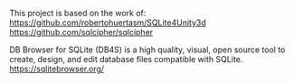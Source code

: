 This project is based on the work of:  
https://github.com/robertohuertasm/SQLite4Unity3d  
https://github.com/sqlcipher/sqlcipher  

DB Browser for SQLite (DB4S) is a high quality, visual, open source tool to create, design, and edit database files compatible with SQLite.  
https://sqlitebrowser.org/
